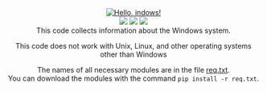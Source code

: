 <div align="center"><a href="https://git.io/typing-svg"><img src="https://readme-typing-svg.demolab.com?font=Fira+Code&size=40&duration=2500&pause=1000&color=000000&center=true&vCenter=true&width=435&lines=Hello%2C+system!;Hello%2C+Windows!;Hello%2C+network!;Hello%2C+registry!" alt="Hello, indows!" /></a></div>
<div align="center">
  <img src="https://img.shields.io/github/repo-size/FeliBog/Windows-View?style=plastic"/>
  <img src="https://img.shields.io/github/license/FeliBog/Windows-View?style=plastic"/>
  <img src="https://tokei.rs/b1/github/FeliBog/Windows-View"/>
</div>
<div align="center">This code collects information about the Windows system. 

This code does not work with Unix, Linux, and other operating systems other than Windows</div>

<div align="center">The names of all necessary modules are in the file <a href = "https://github.com/FeliBog/Windows-View/blob/main/req.txt">req.txt</a>.</div>
<div align="center">You can download the modules with the command <code>pip install -r req.txt</code>.</div>
